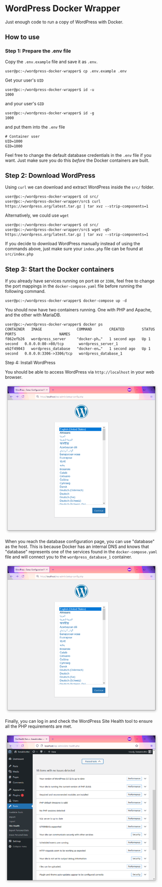 # WordPress Docker Wrapper

Just enough code to run a copy of WordPress with Docker.

## How to use

### Step 1: Prepare the .env file

Copy the `.env.example` file and save it as `.env`.

```console
user@pc:~/wordpress-docker-wrapper$ cp .env.example .env
```

Get your user's `UID`

```console
user@pc:~/wordpress-docker-wrapper$ id -u
1000
```

and your user's `GID`

```console
user@pc:~/wordpress-docker-wrapper$ id -g
1000
```

and put them into the `.env` file

```shell
# Container user
UID=1000
GID=1000
```

Feel free to change the default database credentials in the `.env` file if you want.
Just make sure you do this _before_ the Docker containers are built.

## Step 2: Download WordPress

Using `curl` we can download and extract WordPress inside the `src/` folder.

```console
user@pc:~/wordpress-docker-wrapper$ cd src/
user@pc:~/wordpress-docker-wrapper/src$ curl https://wordpress.org/latest.tar.gz | tar xvz --strip-components=1
```

Alternatively, we could use `wget` 

```console
user@pc:~/wordpress-docker-wrapper$ cd src/
user@pc:~/wordpress-docker-wrapper/src$ wget -qO- https://wordpress.org/latest.tar.gz | tar xvz --strip-components=1
```

If you decide to download WordPress manually instead of using the commands above, just make sure your `index.php` file
can be found at `src/index.php`

## Step 3: Start the Docker containers

If you already have services running on port `80` or `3306`, feel free to change the port mappings in the
`docker-compose.yaml` file before running the following command.

```console
user@pc:~/wordpress-docker-wrapper$ docker-compose up -d
```

You should now have two containers running. One with PHP and Apache, and the other with MariaDB.

```console
user@pc:~/wordpress-docker-wrapper$ docker ps
CONTAINER   IMAGE                COMMAND        CREATED        STATUS        PORTS                    NAMES
f862efb26   wordpress_server     "docker-ph…"   1 second ago   Up 1 second   0.0.0.0:80->80/tcp       wordpress_server_1
eb2f49043   wordpress_database   "docker-en…"   1 second ago   Up 1 second   0.0.0.0:3306->3306/tcp   wordpress_database_1
```

Step 4: Install WordPress

You should be able to access WordPress via `http://localhost` in your web browser.

![WordPress language setup page on localhost](./static/localhost.png)

When you reach the database configuration page, you can use "database" as the host. This is because Docker has an
internal DNS and knows that "database" represents one of the services found in the `docker-compose.yaml` file and will
connect you to the `wordpress_database_1` container.

![WordPress database setup page with credentials filled in](./static/localhost.png)

Finally, you can log in and check the WordPress Site Health tool to ensure all the PHP requirements are met.

![WordPress Site Health with all dependencies passed](./static/site-health.png)
